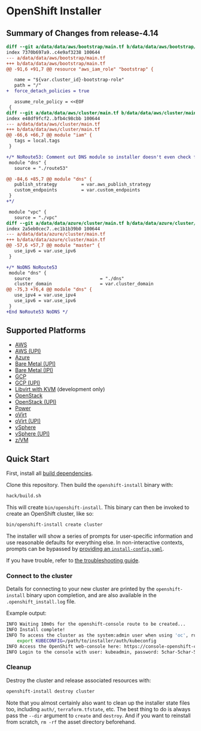 # OpenShift Installer

## Summary of Changes from release-4.14
```diff
diff --git a/data/data/aws/bootstrap/main.tf b/data/data/aws/bootstrap/main.tf
index 7370b697a9..c4e9af3238 100644
--- a/data/data/aws/bootstrap/main.tf
+++ b/data/data/aws/bootstrap/main.tf
@@ -91,6 +91,7 @@ resource "aws_iam_role" "bootstrap" {

   name = "${var.cluster_id}-bootstrap-role"
   path = "/"
+  force_detach_policies = true

   assume_role_policy = <<EOF
 {
diff --git a/data/data/aws/cluster/main.tf b/data/data/aws/cluster/main.tf
index e48df9fcf2..bfb4c98cbb 100644
--- a/data/data/aws/cluster/main.tf
+++ b/data/data/aws/cluster/main.tf
@@ -66,6 +66,7 @@ module "iam" {
   tags = local.tags
 }

+/* NoRoute53: Comment out DNS module so installer doesn't even check for route53 (and fail)
 module "dns" {
   source = "./route53"

@@ -84,6 +85,7 @@ module "dns" {
   publish_strategy         = var.aws_publish_strategy
   custom_endpoints         = var.custom_endpoints
 }
+*/

 module "vpc" {
   source = "./vpc"
diff --git a/data/data/azure/cluster/main.tf b/data/data/azure/cluster/main.tf
index 2a5eb0cec7..ec1b1b39b0 100644
--- a/data/data/azure/cluster/main.tf
+++ b/data/data/azure/cluster/main.tf
@@ -57,6 +57,7 @@ module "master" {
   use_ipv6 = var.use_ipv6
 }

+/* NoDNS NoRoute53
 module "dns" {
   source                          = "./dns"
   cluster_domain                  = var.cluster_domain
@@ -75,3 +76,4 @@ module "dns" {
   use_ipv4 = var.use_ipv4
   use_ipv6 = var.use_ipv6
 }
+End NoRoute53 NoDNS */
```

## Supported Platforms

* [AWS](docs/user/aws/README.md)
* [AWS (UPI)](docs/user/aws/install_upi.md)
* [Azure](docs/user/azure/README.md)
* [Bare Metal (UPI)](docs/user/metal/install_upi.md)
* [Bare Metal (IPI)](docs/user/metal/install_ipi.md)
* [GCP](docs/user/gcp/README.md)
* [GCP (UPI)](docs/user/gcp/install_upi.md)
* [Libvirt with KVM](docs/dev/libvirt/README.md) (development only)
* [OpenStack](docs/user/openstack/README.md)
* [OpenStack (UPI)](docs/user/openstack/install_upi.md)
* [Power](docs/user/power/install_upi.md)
* [oVirt](docs/user/ovirt/install_ipi.md)
* [oVirt (UPI)](docs/user/ovirt/install_upi.md)
* [vSphere](docs/user/vsphere/README.md)
* [vSphere (UPI)](docs/user/vsphere/install_upi.md)
* [z/VM](docs/user/zvm/install_upi.md)

## Quick Start

First, install all [build dependencies](docs/dev/dependencies.md).

Clone this repository. Then build the `openshift-install` binary with:

```sh
hack/build.sh
```

This will create `bin/openshift-install`. This binary can then be invoked to create an OpenShift cluster, like so:

```sh
bin/openshift-install create cluster
```

The installer will show a series of prompts for user-specific information and use reasonable defaults for everything else.
In non-interactive contexts, prompts can be bypassed by [providing an `install-config.yaml`](docs/user/overview.md#multiple-invocations).

If you have trouble, refer to [the troubleshooting guide](docs/user/troubleshooting.md).

### Connect to the cluster

Details for connecting to your new cluster are printed by the `openshift-install` binary upon completion, and are also available in the `.openshift_install.log` file.

Example output:

```sh
INFO Waiting 10m0s for the openshift-console route to be created...
INFO Install complete!
INFO To access the cluster as the system:admin user when using 'oc', run
    export KUBECONFIG=/path/to/installer/auth/kubeconfig
INFO Access the OpenShift web-console here: https://console-openshift-console.apps.${CLUSTER_NAME}.${BASE_DOMAIN}:6443
INFO Login to the console with user: kubeadmin, password: 5char-5char-5char-5char
```

### Cleanup

Destroy the cluster and release associated resources with:

```sh
openshift-install destroy cluster
```

Note that you almost certainly also want to clean up the installer state files too, including `auth/`, `terraform.tfstate`, etc.
The best thing to do is always pass the `--dir` argument to `create` and `destroy`.
And if you want to reinstall from scratch, `rm -rf` the asset directory beforehand.
